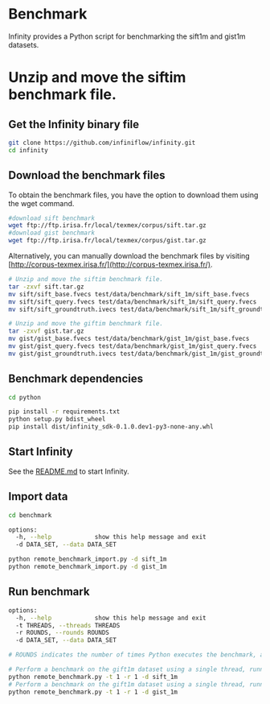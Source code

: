 # Benchmark

Infinity provides a Python script for benchmarking the sift1m and gist1m datasets.

# Unzip and move the siftim benchmark file.

## Get the Infinity binary file

```sh
git clone https://github.com/infiniflow/infinity.git
cd infinity
```

## Download the benchmark files

To obtain the benchmark files, you have the option to download them using the wget command.

```sh
#download sift benchmark
wget ftp://ftp.irisa.fr/local/texmex/corpus/sift.tar.gz
#download gist benchmark
wget ftp://ftp.irisa.fr/local/texmex/corpus/gist.tar.gz

```

Alternatively, you can manually download the benchmark files by visiting [http://corpus-texmex.irisa.fr/](http://corpus-texmex.irisa.fr/).

```sh
# Unzip and move the siftim benchmark file.
tar -zxvf sift.tar.gz
mv sift/sift_base.fvecs test/data/benchmark/sift_1m/sift_base.fvecs
mv sift/sift_query.fvecs test/data/benchmark/sift_1m/sift_query.fvecs
mv sift/sift_groundtruth.ivecs test/data/benchmark/sift_1m/sift_groundtruth.ivecs

# Unzip and move the giftim benchmark file.
tar -zxvf gist.tar.gz
mv gist/gist_base.fvecs test/data/benchmark/gist_1m/gist_base.fvecs
mv gist/gist_query.fvecs test/data/benchmark/gist_1m/gist_query.fvecs
mv gist/gist_groundtruth.ivecs test/data/benchmark/gist_1m/gist_groundtruth.ivecs

```

## Benchmark dependencies

```sh
cd python

pip install -r requirements.txt
python setup.py bdist_wheel
pip install dist/infinity_sdk-0.1.0.dev1-py3-none-any.whl
```

## Start Infinity

See the [README.md](https://github.com/infiniflow/infinity/blob/main/README.md) to start Infinity.

## Import data

```sh
cd benchmark

options:
  -h, --help            show this help message and exit
  -d DATA_SET, --data DATA_SET

python remote_benchmark_import.py -d sift_1m
python remote_benchmark_import.py -d gist_1m
```

## Run benchmark

```sh
options:
  -h, --help            show this help message and exit
  -t THREADS, --threads THREADS
  -r ROUNDS, --rounds ROUNDS
  -d DATA_SET, --data DATA_SET

# ROUNDS indicates the number of times Python executes the benchmark, and the result represents the average duration for each run.

# Perform a benchmark on the gift1m dataset using a single thread, running it only once.
python remote_benchmark.py -t 1 -r 1 -d sift_1m
# Perform a benchmark on the gift1m dataset using a single thread, running it only once.
python remote_benchmark.py -t 1 -r 1 -d gist_1m
```

